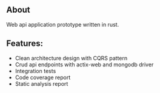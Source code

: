 ## About

Web api application prototype written in rust.

## Features:

- Clean architecture design with CQRS pattern
- Crud api endpoints with actix-web and mongodb driver
- Integration tests
- Code coverage report
- Static analysis report